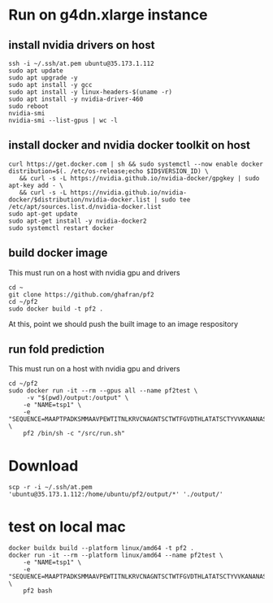 
# Run on g4dn.xlarge instance

## install nvidia drivers on host
```
ssh -i ~/.ssh/at.pem ubuntu@35.173.1.112
sudo apt update
sudo apt upgrade -y
sudo apt install -y gcc
sudo apt install -y linux-headers-$(uname -r)
sudo apt install -y nvidia-driver-460
sudo reboot
nvidia-smi
nvidia-smi --list-gpus | wc -l
```

## install docker and nvidia docker toolkit on host
```
curl https://get.docker.com | sh && sudo systemctl --now enable docker
distribution=$(. /etc/os-release;echo $ID$VERSION_ID) \
   && curl -s -L https://nvidia.github.io/nvidia-docker/gpgkey | sudo apt-key add - \
   && curl -s -L https://nvidia.github.io/nvidia-docker/$distribution/nvidia-docker.list | sudo tee /etc/apt/sources.list.d/nvidia-docker.list
sudo apt-get update
sudo apt-get install -y nvidia-docker2
sudo systemctl restart docker
```

## build docker image
This must run on a host with nvidia gpu and drivers
```
cd ~
git clone https://github.com/ghafran/pf2
cd ~/pf2
sudo docker build -t pf2 .
```
At this, point we should push the built image to an image respository

## run fold prediction
This must run on a host with nvidia gpu and drivers
```
cd ~/pf2
sudo docker run -it --rm --gpus all --name pf2test \
     -v "$(pwd)/output:/output" \
    -e "NAME=tsp1" \
    -e "SEQUENCE=MAAPTPADKSMMAAVPEWTITNLKRVCNAGNTSCTWTFGVDTHLATATSCTYVVKANANASQASGGPVTCGPYTITSSWSGQFGPNNGFTTFAVTDFSKKLIVWPAYTDVQVQAGKVVSPNQSYAPANLPLEHHHHHH" \
    pf2 /bin/sh -c "/src/run.sh"
```

# Download
```
scp -r -i ~/.ssh/at.pem 'ubuntu@35.173.1.112:/home/ubuntu/pf2/output/*' './output/'
```


# test on local mac 
```
docker buildx build --platform linux/amd64 -t pf2 .
docker run -it --rm --platform linux/amd64 --name pf2test \
    -e "NAME=tsp1" \
    -e "SEQUENCE=MAAPTPADKSMMAAVPEWTITNLKRVCNAGNTSCTWTFGVDTHLATATSCTYVVKANANASQASGGPVTCGPYTITSSWSGQFGPNNGFTTFAVTDFSKKLIVWPAYTDVQVQAGKVVSPNQSYAPANLPLEHHHHHH" \
    pf2 bash
```